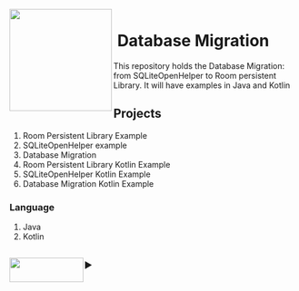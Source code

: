 <br>

<img align="left" width="180" src="https://user-images.githubusercontent.com/11560987/68677844-c92a9d80-052a-11ea-8a9f-2baaa9ac7be4.jpg">
<p vertical-align="top"><h1>&nbsp;Database Migration</h1>
</p>

This repository holds the Database Migration: from SQLiteOpenHelper to Room persistent Library. It will have examples in Java and Kotlin


<h2>Projects&nbsp;&nbsp;&nbsp;&nbsp;&nbsp;</h2>

1. Room Persistent Library Example
2. SQLiteOpenHelper example
3. Database Migration
4. Room Persistent Library Kotlin Example
5. SQLiteOpenHelper Kotlin Example
6. Database Migration Kotlin Example

### Language
1. Java
2. Kotlin


<div>
  <h2>
<details>
    <summary><img align="left" width="130" height="43" src="https://user-images.githubusercontent.com/11560987/68676260-a2b73300-0527-11ea-9194-04bd952baf7f.png">
    </summary>
 
 <br><br>
  *  [**Room Persistent Library**](https://developer.android.com/topic/libraries/architecture/room)
   *  [**Room Testing**](https://developer.android.com/training/data-storage/room/testing-db)
 *  [**Incrementally migrate from SQLite to Room**](https://medium.com/androiddevelopers/incrementally-migrate-from-sqlite-to-room-66c2f655b377)
 
